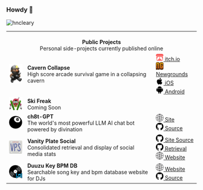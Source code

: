 ### Howdy 👋 
<p align="left">
  <img src="https://komarev.com/ghpvc/?username=hncleary" alt="hncleary"/>
</p>
<table align="center">
  <tr>
    <td colspan="6" align="center">
      <br>
        <b>
        Public Projects
      </b>
      <br>
        Personal side-projects currently published online
      </td>
    </tr>
    <tr>
      <td>
        <img src="./assets/images/grayson-grappler.png" style="width:50px">
        </td>
        <td class="display: flex; flex-direction: column;">
          <div>
            <b>
            Cavern Collapse
          </b>
        </div>
        <div>
          High score arcade survival game in a collapsing cavern
        </div>
      </td>
      <td class="display: flex; flex-direction: column;">
        <a href="https://cyranek.itch.io/cavern-collapse">
          <img style="width:20px" src="./assets/icons/itchio.png" />
          itch.io
        </a>
        <br/>
        <a href="https://www.newgrounds.com/portal/view/860822">
          <img style="width:20px" src="./assets/icons/newgrounds.png" />
          Newgrounds
        </a>
        <br/>
        <a href="https://apps.apple.com/us/app/cavern-collapse/id6451268649">
          <img style="width:20px" src="./assets/icons/apple.png" />
          iOS
        </a>
        <br/>
        <a href="https://play.google.com/store/apps/details?id=cyranek.com.cyranek.caverncollapse&hl=en_US&gl=US">
          <img style="width:20px" src="./assets/icons/android.svg" />
          Android
        </a>
        <br/>
      </td>
      <tr>
        <td>
          <img src="./assets/images/ski-freak.png" style="width:50px">
          </td>
          <td class="display: flex; flex-direction: column;">
            <div>
              <b>
              Ski Freak
            </b>
          </div>
          <div>
            Coming Soon
          </div>
        </td>
        <td class="display: flex; flex-direction: column;">
        </td>
        <tr>
          <td>
            <img src="./assets/images/ch8t_gpt_logo.png" style="width:50px">
            </td>
            <td class="display: flex; flex-direction: column;">
              <div>
                <b>
                ch8t-GPT
              </b>
            </div>
            <div>
              The world's most powerful LLM AI chat bot powered by divination
            </div>
          </td>
          <td class="display: flex; flex-direction: column;">
            <a href="https://ch8tgpt.com/">
              <img style="width:20px" src="./assets/icons/globe.png" />
              Site
            </a>
            <br/>
            <a href="https://github.com/hncleary/eight-ball-gpt">
              <img style="width:20px" src="./assets/icons/github.png" />
              Source
            </a>
            <br/>
          </td>
          <tr>
            <td>
              <img src="./assets/images/vps-logo.png" style="width:50px">
              </td>
              <td class="display: flex; flex-direction: column;">
                <div>
                  <b>
                  Vanity Plate Social
                </b>
              </div>
              <div>
                Consolidated retrieval and display of social media stats
              </div>
            </td>
            <td class="display: flex; flex-direction: column;">
              <a href="https://github.com/hncleary/vanity-plate-ng">
                <img style="width:20px" src="./assets/icons/github.png" />
                Site Source
              </a>
              <br/>
              <a href="https://github.com/hncleary/vanity-plate-pr">
                <img style="width:20px" src="./assets/icons/github.png" />
                Retrieval
              </a>
              <br/>
              <a href="https://www.vanityplate.social/home">
                <img style="width:20px" src="./assets/icons/globe.png" />
                Website
              </a>
              <br/>
            </td>
            <tr>
              <td>
                <img src="./assets/images/duuzu_db_logo.png" style="width:50px">
                </td>
                <td class="display: flex; flex-direction: column;">
                  <div>
                    <b>
                    Duuzu Key BPM DB
                  </b>
                </div>
                <div>
                  Searchable song key and bpm database website for DJs
                </div>
              </td>
              <td class="display: flex; flex-direction: column;">
                <a href="https://black-water-0be05fd10.5.azurestaticapps.net/home">
                  <img style="width:20px" src="./assets/icons/globe.png" />
                  Website
                </a>
                <br/>
                <a href="https://github.com/hncleary/duuzu-key-bpm-db">
                  <img style="width:20px" src="./assets/icons/github.png" />
                  Source
                </a>
                <br/>
              </td>
            </table>